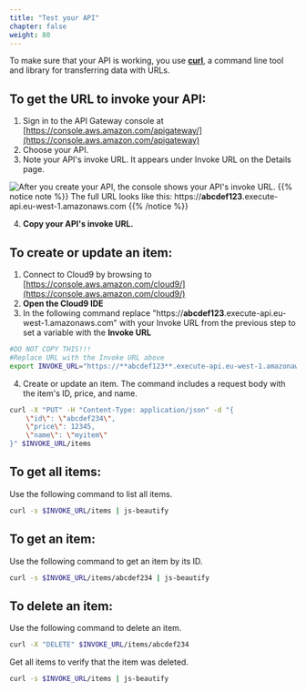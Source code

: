 ```yaml
---
title: "Test your API"
chapter: false
weight: 80
---
```


To make sure that your API is working, you use [**curl**](https://curl.se/), a command line tool and library for transferring data with URLs.

## To get the URL to invoke your API:
1. Sign in to the API Gateway console at [https://console.aws.amazon.com/apigateway/](https://console.aws.amazon.com/apigateway)
2. Choose your API.
3. Note your API's invoke URL. It appears under Invoke URL on the Details page. 

![After you create your API, the console shows your API's invoke URL.](/images/ddb-invoke-url.png)
{{% notice note %}}
The full URL looks like this: https://**abcdef123**.execute-api.eu-west-1.amazonaws.com
{{% /notice %}}

4. **Copy your API's invoke URL.**

## To create or update an item:

1. Connect to Cloud9 by browsing to [https://console.aws.amazon.com/cloud9/](https://console.aws.amazon.com/cloud9/)
2. **Open the Cloud9 IDE** 
3. In the following command replace "https://**abcdef123**.execute-api.eu-west-1.amazonaws.com" with your Invoke URL from the previous step to set a variable with the **Invoke URL**

```bash
#DO NOT COPY THIS!!!
#Replace URL with the Invoke URL above
export INVOKE_URL="https://**abcdef123**.execute-api.eu-west-1.amazonaws.com"
```

4. Create or update an item. The command includes a request body with the item's ID, price, and name. 

```bash
curl -X "PUT" -H "Content-Type: application/json" -d "{
    \"id\": \"abcdef234\",
    \"price\": 12345,
    \"name\": \"myitem\"
}" $INVOKE_URL/items

```

## To get all items:

Use the following command to list all items.

```bash
curl -s $INVOKE_URL/items | js-beautify 
```

## To get an item:
Use the following command to get an item by its ID.

```bash
curl -s $INVOKE_URL/items/abcdef234 | js-beautify
```

## To delete an item:

Use the following command to delete an item.
```bash
curl -X "DELETE" $INVOKE_URL/items/abcdef234
```
Get all items to verify that the item was deleted.
```bash
curl -s $INVOKE_URL/items | js-beautify
```
